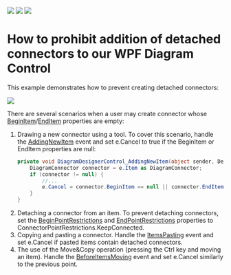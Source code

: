 <!-- default badges list -->
![](https://img.shields.io/endpoint?url=https://codecentral.devexpress.com/api/v1/VersionRange/234332401/21.1.5%2B)
[![](https://img.shields.io/badge/Open_in_DevExpress_Support_Center-FF7200?style=flat-square&logo=DevExpress&logoColor=white)](https://supportcenter.devexpress.com/ticket/details/T852866)
[![](https://img.shields.io/badge/📖_How_to_use_DevExpress_Examples-e9f6fc?style=flat-square)](https://docs.devexpress.com/GeneralInformation/403183)
<!-- default badges end -->
# How to prohibit addition of detached connectors to our WPF Diagram Control

This example demonstrates how to prevent creating detached connectors:

![](./demo.gif)


There are several scenarios when a user may create connector whose [BeginItem](https://documentation.devexpress.com/WPF/DevExpress.Xpf.Diagram.DiagramConnector.BeginItem.property)/[EndItem](https://documentation.devexpress.com/WPF/DevExpress.Xpf.Diagram.DiagramConnector.EndItem.property) properties are empty:

1. Drawing a new connector using a tool. To cover this scenario, handle the [AddingNewItem](https://documentation.devexpress.com/WPF/DevExpress.Xpf.Diagram.DiagramControl.AddingNewItem.event) event and set e.Cancel to true if the BeginItem or EndItem properties are null:
   ```cs
   private void DiagramDesignerControl_AddingNewItem(object sender, DevExpress.Xpf.Diagram.DiagramAddingNewItemEventArgs e) {
       DiagramConnector connector = e.Item as DiagramConnector;
       if (connector != null) {
           //...
           e.Cancel = connector.BeginItem == null || connector.EndItem == null;
       }
   }
   ```
2. Detaching a connector from an item. To prevent detaching connectors, set the [BeginPointRestrictions](https://documentation.devexpress.com/WPF/DevExpress.Xpf.Diagram.DiagramConnector.BeginPointRestrictions.property) and [EndPointRestrictions](https://documentation.devexpress.com/WPF/DevExpress.Xpf.Diagram.DiagramConnector.EndPointRestrictions.property) properties to ConnectorPointRestrictions.KeepConnected.
3. Copying and pasting a connector. Handle the [ItemsPasting](https://documentation.devexpress.com/WPF/DevExpress.Xpf.Diagram.DiagramControl.ItemsPasting.event) event and set e.Cancel if pasted items contain detached connectors.
4. The use of the Move&Copy operation (pressing the Ctrl key and moving an item). Handle the [BeforeItemsMoving](https://documentation.devexpress.com/WPF/DevExpress.Xpf.Diagram.DiagramControl.BeforeItemsMoving.event) event and set e.Cancel similarly to the previous point.
